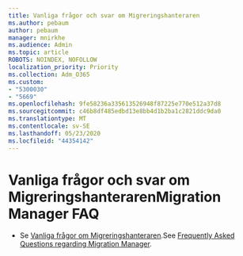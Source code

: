 ```yaml
---
title: Vanliga frågor och svar om Migreringshanteraren
ms.author: pebaum
author: pebaum
manager: mnirkhe
ms.audience: Admin
ms.topic: article
ROBOTS: NOINDEX, NOFOLLOW
localization_priority: Priority
ms.collection: Adm_O365
ms.custom:
- "5300030"
- "5669"
ms.openlocfilehash: 9fe58236a335613526948f87225e770e512a37d8
ms.sourcegitcommit: c46b8df485edbd13e8bb4d1b2ba1c2821ddc9da0
ms.translationtype: MT
ms.contentlocale: sv-SE
ms.lasthandoff: 05/23/2020
ms.locfileid: "44354142"
---
```

# <a name="migration-manager-faq"></a><span data-ttu-id="2f8a3-102">Vanliga frågor och svar om Migreringshanteraren</span><span class="sxs-lookup"><span data-stu-id="2f8a3-102">Migration Manager FAQ</span></span>

- <span data-ttu-id="2f8a3-103">Se [Vanliga frågor om Migreringshanteraren](https://docs.microsoft.com/sharepointmigration/mm-faqs).</span><span class="sxs-lookup"><span data-stu-id="2f8a3-103">See [Frequently Asked Questions regarding Migration Manager](https://docs.microsoft.com/sharepointmigration/mm-faqs).</span></span>
